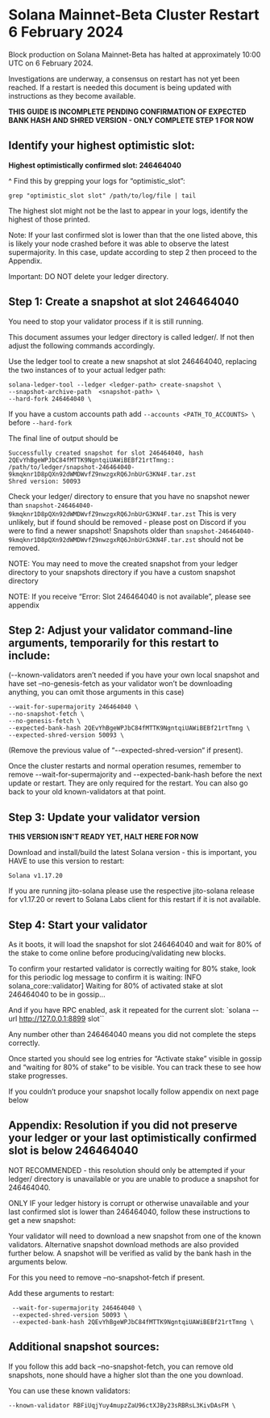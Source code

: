 # Solana Mainnet-Beta Cluster Restart 6 February 2024

Block production on Solana Mainnet-Beta has halted at approximately 10:00 UTC on 6 February 2024.

Investigations are underway, a consensus on restart has not yet been reached. If a restart is needed this document is being updated with instructions as they become available.

**THIS GUIDE IS INCOMPLETE PENDING CONFIRMATION OF EXPECTED BANK HASH AND SHRED VERSION - ONLY COMPLETE STEP 1 FOR NOW**

## Identify your highest optimistic slot:

**Highest optimistically confirmed slot: 246464040**


^ Find this by grepping your logs for “optimistic_slot”:


`grep "optimistic_slot slot" /path/to/log/file | tail`

The highest slot might not be the last to appear in your logs, identify the highest of those printed.

Note: If your last confirmed slot is lower than that the one listed above, this is likely your node crashed before it was able to observe the latest supermajority. In this case, update according to step 2 then proceed to the Appendix.

Important: DO NOT delete your ledger directory.

## Step 1: Create a snapshot at slot 246464040
You need to stop your validator process if it is still running.

This document assumes your ledger directory is called ledger/.  If not then adjust the following commands accordingly.

Use the ledger tool to create a new snapshot at slot 246464040, replacing the two instances of <ledger path> to your actual ledger path:

```
solana-ledger-tool --ledger <ledger-path> create-snapshot \
--snapshot-archive-path  <snapshot-path> \
--hard-fork 246464040 \
```
 
If you have a custom accounts path add `--accounts <PATH_TO_ACCOUNTS> \` before `--hard-fork`

The final line of output should be 

```
Successfully created snapshot for slot 246464040, hash 2QEvYhBgeWPJbC84fMTTK9NgntqiUAWiBEBf21rtTmng:: /path/to/ledger/snapshot-246464040-9kmqknr1D8pQXn92dWMDWvfZ9nwzgxRQ6JnbUrG3KN4F.tar.zst
Shred version: 50093
``` 

Check your ledger/ directory to ensure that you have no snapshot newer than `snapshot-246464040-9kmqknr1D8pQXn92dWMDWvfZ9nwzgxRQ6JnbUrG3KN4F.tar.zst` This is very unlikely, but if found should be removed - please post on Discord if you were to find a newer snapshot! Snapshots older than `snapshot-246464040-9kmqknr1D8pQXn92dWMDWvfZ9nwzgxRQ6JnbUrG3KN4F.tar.zst` should not be removed.

NOTE: You may need to move the created snapshot from your ledger directory to your snapshots directory if you have a custom snapshot directory

NOTE: If you receive “Error: Slot 246464040 is not available”, please see appendix


## Step 2: Adjust your validator command-line arguments, temporarily for this restart to include:
(--known-validators aren’t needed if you have your own local snapshot and have set –no-genesis-fetch as your validator won’t be downloading anything, you can omit those arguments in this case)

```
--wait-for-supermajority 246464040 \
--no-snapshot-fetch \
--no-genesis-fetch \
--expected-bank-hash 2QEvYhBgeWPJbC84fMTTK9NgntqiUAWiBEBf21rtTmng \
--expected-shred-version 50093 \
```

(Remove the previous value of “--expected-shred-version“ if present). 

Once the cluster restarts and normal operation resumes, remember to remove --wait-for-supermajority and --expected-bank-hash before the next update or restart. They are only required for the restart. You can also go back to your old known-validators at that point.

## Step 3: Update your validator version

**THIS VERSION ISN'T READY YET, HALT HERE FOR NOW**

Download and install/build the latest Solana version - this is important, you HAVE to use this version to restart:

`Solana v1.17.20`

If you are running jito-solana please use the respective jito-solana release for v1.17.20 or revert to Solana Labs client for this restart if it is not available.

## Step 4: Start your validator
As it boots, it will load the snapshot for slot 246464040 and wait for 80% of the stake to come online before producing/validating new blocks. 

To confirm your restarted validator is correctly waiting for 80% stake, look for this periodic log message to confirm it is waiting:
INFO  solana_core::validator] Waiting for 80% of activated stake at slot 246464040 to be in gossip...

And if you have RPC enabled, ask it repeated for the current slot:
`solana --url http://127.0.0.1:8899 slot``

Any number other than 246464040 means you did not complete the steps correctly.

Once started you should see log entries for “Activate stake” visible in gossip and “waiting for 80% of stake” to be visible. You can track these to see how stake progresses.


If you couldn’t produce your snapshot locally follow appendix on next page below 



## Appendix: Resolution if you did not preserve your ledger or your last optimistically confirmed slot is below 246464040

NOT RECOMMENDED - this resolution should only be attempted if your ledger/ directory is unavailable or you are unable to produce a snapshot for 246464040.

ONLY IF your ledger history is corrupt or otherwise unavailable and your last confirmed slot is lower than 246464040, follow these instructions to get a new snapshot:

Your validator will need to download a new snapshot from one of the known validators. Alternative snapshot download methods are also provided further below. A snapshot will be verified as valid by the bank hash in the arguments below. 

For this you need to remove –no-snapshot-fetch if present.

Add these arguments to restart:
```
 --wait-for-supermajority 246464040 \
 --expected-shred-version 50093 \
 --expected-bank-hash 2QEvYhBgeWPJbC84fMTTK9NgntqiUAWiBEBf21rtTmng \
```

## Additional snapshot sources:
If you follow this add back –no-snapshot-fetch, you can remove old snapshots, none should have a higher slot than the one you download.

You can use these known validators:

```
--known-validator RBFiUqjYuy4mupzZaU96ctXJBy23sRBRsL3KivDAsFM \
```


